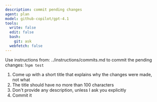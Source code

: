 ```yaml
---
description: commit pending changes
agent: plan
model: github-copilot/gpt-4.1
tools:
  write: false
  edit: false
  bash:
    git: ask
  webfetch: false
---
```


Use instructions from: ../instructions/commits.md to commit the pending changes:
!`npm test`

1. Come up with a short title that explains why the changes were made, not what
2. The title should have no more than 100 characters
3. Don't provide any description, unless I ask you explicitly
4. Commit it
